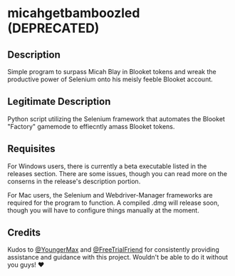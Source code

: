 # micahgetbamboozled (DEPRECATED)

## Description

Simple program to surpass Micah Blay in Blooket tokens and wreak the productive power of Selenium onto his meisly feeble Blooket account.

## Legitimate Description

Python script utilizing the Selenium framework that automates the Blooket "Factory" gamemode to effiecntly amass Blooket tokens.

## Requisites
For Windows users, there is currently a beta executable listed in the releases section. There are some issues, though you can read more on the conserns in the release's description portion.

For Mac users, the Selenium and Webdriver-Manager frameworks are required for the program to function. A compiled .dmg will release soon, though you will have to configure things manually at the moment.

## Credits
Kudos to [@YoungerMax](https://github.com/YoungerMax) and [@FreeTrialFriend](https://github.com/FreeTrialFriend) for consistently providing assistance and guidance with this project. Wouldn't be able to do it without you guys! ♥️
